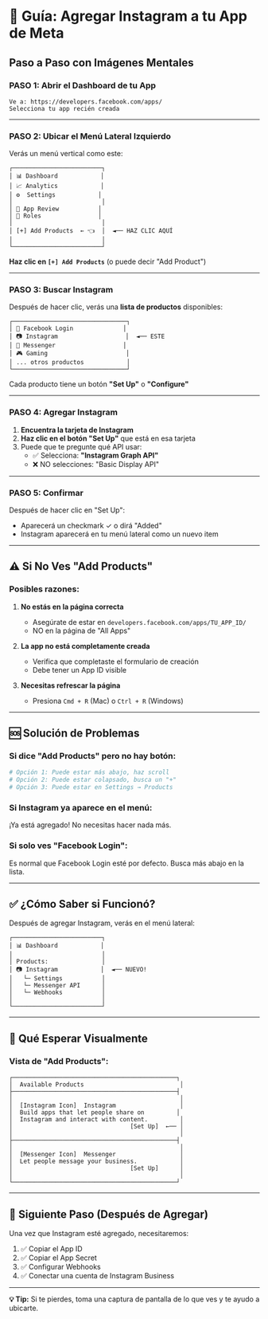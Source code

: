 # 📱 Guía: Agregar Instagram a tu App de Meta

## Paso a Paso con Imágenes Mentales

### PASO 1: Abrir el Dashboard de tu App
```
Ve a: https://developers.facebook.com/apps/
Selecciona tu app recién creada
```

---

### PASO 2: Ubicar el Menú Lateral Izquierdo

Verás un menú vertical como este:

```
┌─────────────────────────┐
│ 📊 Dashboard            │
│ 📈 Analytics            │
│ ⚙️  Settings            │
│                         │
│ 🔧 App Review           │
│ 👥 Roles                │
│                         │
│ [+] Add Products  ← 👈  │  ◄── HAZ CLIC AQUÍ
│                         │
└─────────────────────────┘
```

**Haz clic en `[+] Add Products`** (o puede decir "Add Product")

---

### PASO 3: Buscar Instagram

Después de hacer clic, verás una **lista de productos** disponibles:

```
┌────────────────────────────────┐
│ 📘 Facebook Login              │
│ 📷 Instagram                   │  ◄── ESTE
│ 💬 Messenger                   │
│ 🎮 Gaming                      │
│ ... otros productos            │
└────────────────────────────────┘
```

Cada producto tiene un botón **"Set Up"** o **"Configure"**

---

### PASO 4: Agregar Instagram

1. **Encuentra la tarjeta de Instagram**
2. **Haz clic en el botón "Set Up"** que está en esa tarjeta
3. Puede que te pregunte qué API usar:
   - ✅ Selecciona: **"Instagram Graph API"** 
   - ❌ NO selecciones: "Basic Display API"

---

### PASO 5: Confirmar

Después de hacer clic en "Set Up":
- Aparecerá un checkmark ✓ o dirá "Added"
- Instagram aparecerá en tu menú lateral como un nuevo item

---

## ⚠️ Si No Ves "Add Products"

### Posibles razones:

1. **No estás en la página correcta**
   - Asegúrate de estar en `developers.facebook.com/apps/TU_APP_ID/`
   - NO en la página de "All Apps"

2. **La app no está completamente creada**
   - Verifica que completaste el formulario de creación
   - Debe tener un App ID visible

3. **Necesitas refrescar la página**
   - Presiona `Cmd + R` (Mac) o `Ctrl + R` (Windows)

---

## 🆘 Solución de Problemas

### Si dice "Add Products" pero no hay botón:
```bash
# Opción 1: Puede estar más abajo, haz scroll
# Opción 2: Puede estar colapsado, busca un "+"
# Opción 3: Puede estar en Settings → Products
```

### Si Instagram ya aparece en el menú:
¡Ya está agregado! No necesitas hacer nada más.

### Si solo ves "Facebook Login":
Es normal que Facebook Login esté por defecto. Busca más abajo en la lista.

---

## ✅ ¿Cómo Saber si Funcionó?

Después de agregar Instagram, verás en el menú lateral:

```
┌─────────────────────────┐
│ 📊 Dashboard            │
│                         │
│ Products:               │
│ 📷 Instagram            │  ◄── NUEVO!
│   └─ Settings           │
│   └─ Messenger API      │
│   └─ Webhooks           │
│                         │
└─────────────────────────┘
```

---

## 📸 Qué Esperar Visualmente

### Vista de "Add Products":
```
┌──────────────────────────────────────────────┐
│  Available Products                           │
├──────────────────────────────────────────────┤
│                                               │
│  [Instagram Icon]  Instagram                  │
│  Build apps that let people share on         │
│  Instagram and interact with content.         │
│                                 [Set Up]  ←── │
│                                               │
├──────────────────────────────────────────────┤
│                                               │
│  [Messenger Icon]  Messenger                  │
│  Let people message your business.            │
│                                 [Set Up]      │
│                                               │
└──────────────────────────────────────────────┘
```

---

## 🎯 Siguiente Paso (Después de Agregar)

Una vez que Instagram esté agregado, necesitaremos:
1. ✅ Copiar el App ID
2. ✅ Copiar el App Secret
3. ✅ Configurar Webhooks
4. ✅ Conectar una cuenta de Instagram Business

---

**💡 Tip:** Si te pierdes, toma una captura de pantalla de lo que ves y te ayudo a ubicarte.

